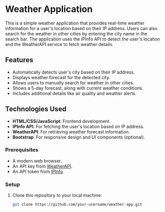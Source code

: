 # Weather Application

This is a simple weather application that provides real-time weather information for a user's location based on their IP address. Users can also search for the weather in other cities by entering the city name in the search bar. The application uses the IPInfo API to detect the user's location and the WeatherAPI service to fetch weather details.

## Features
- Automatically detects user's city based on their IP address.
- Displays weather forecast for the detected city.
- Allows users to manually search for weather in other cities.
- Shows a 5-day forecast, along with current weather conditions.
- Includes additional details like air quality and weather alerts.

## Technologies Used
- **HTML/CSS/JavaScript**: Frontend development.
- **IPInfo API**: For fetching the user's location based on IP address.
- **WeatherAPI**: For retrieving weather forecast information.
- **Bootstrap**: For responsive design and UI components (optional).
  

### Prerequisites
- A modern web browser.
- An API key from [WeatherAPI](https://www.weatherapi.com/).
- An API token from [IPInfo](https://ipinfo.io/).

### Setup
1. Clone this repository to your local machine:
   ```bash
   git clone https://github.com/your-username/weather-app.git

